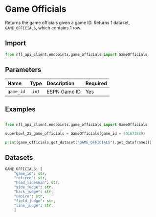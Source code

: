 # Game Officials

Returns the game officials given a game ID. Returns 1 dataset, `GAME_OFFICIALS`, which contains 1 row. 

## Import 

``` python
from nfl_api_client.endpoints.game_officials import GameOfficials
```

## Parameters

| **Name**   | **Type** | **Description**                                                                | **Required** |
|:-----------|:--------:|:------------------------------------------------------------                   |:------------ |
| `game_id`  | `int`  | ESPN Game ID             | Yes                   |

## Examples

```python

from nfl_api_client.endpoints.game_officials import GameOfficials

superbowl_25_game_officials = GameOfficials(game_id = 401671889)

print(game_officials.get_dataset("GAME_OFFICIALS").get_dataframe())

```

## Datasets


```python 
GAME_OFFICIALS: [
    "game_id": str,
    "referee": str,
    "head_linesman": str, 
    "side_judge": str, 
    "back_judge": str, 
    "umpire": str, 
    "field_judge": str, 
    "line_judge": str,
    ]
```